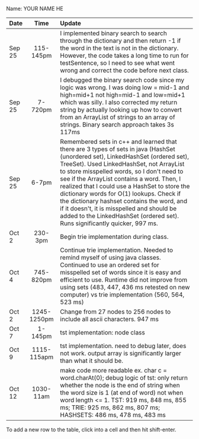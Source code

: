 Name: YOUR NAME HE

| Date   |    Time     | Update                                                                                                                                                                                                                                                                                                                                                                                                                                                                                                                                          |
|:-------|:-----------:|:------------------------------------------------------------------------------------------------------------------------------------------------------------------------------------------------------------------------------------------------------------------------------------------------------------------------------------------------------------------------------------------------------------------------------------------------------------------------------------------------------------------------------------------------|
| Sep 25 |  115-145pm  | I implemented binary search to search through the dictionary and then return -1 if the word in the text is not in the dictionary. However, the code takes a long time to run for testSentence, so I need to see what went wrong and correct the code before next class.                                                                                                                                                                                                                                                                         |
| Sep 25 |   7-720pm   | I debugged the binary search code since my logic was wrong. I was doing low = mid-1 and high=mid+1 not high=mid-1 and low=mid+1 which was silly. I also corrected my return string by actually looking up how to convert from an ArrayList of strings to an array of strings. Binary search approach takes 3s 117ms                                                                                                                                                                                                                             |
| Sep 25 |    6-7pm    | Remembered sets in c++ and learned that there are 3 types of sets in java (HashSet (unordered set), LinkedHashSet (ordered set), TreeSet). Used LinkedHashSet, not ArrayList to store misspelled words, so I don't need to see if the ArrayList contains a word. Then, I realized that I could use a HashSet to store the dictionary words for O(1) lookups. Check if the dictionary hashset contains the word, and if it doesn't, it is misspelled and should be added to the LinkedHashSet (ordered set). Runs significantly quicker, 997 ms. |
| Oct 2  |   230-3pm   | Begin trie implementation during class.                                                                                                                                                                                                                                                                                                                                                                                                                                                                                                         |
| Oct 4  |  745-820pm  | Continue trie implementation. Needed to remind myself of using java classes. Continued to use an ordered set for misspelled set of words since it is easy and efficient to use. Runtime did not improve from using sets (483, 447, 436 ms retested on new computer) vs trie implementation (560, 564, 523 ms)                                                                                                                                                                                                                                   |
| Oct 2  | 1245-1250pm | Change from 27 nodes to 256 nodes to include all ascii characters. 947 ms                                                                                                                                                                                                                                                                                                                                                                                                                                                                       |
| Oct 7  |   1-145pm   | tst implementation: node class                                                                                                                                                                                                                                                                                                                                                                                                                                                                                                                  |
| Oct 9  | 1115-115apm | tst implementation. need to debug later, does not work. output array is significantly larger than what it should be.                                                                                                                                                                                                                                                                                                                                                                                                                            |
| Oct 12 |  1030-11am  | make code more readable ex. char c = word.charAt(0); debug logic of tst: only return whether the node is the end of string when the word size is 1 (at end of word) not when word length <= 1. TST: 919 ms, 848 ms, 855 ms; TRIE: 925 ms, 862 ms, 807 ms; HASHSETS: 486 ms, 478 ms, 483 ms                                                                                                                                                                                                                                                      |

To add a new row to the table, click into a cell and then hit shift-enter.